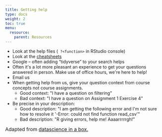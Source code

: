 ```yaml
---
title: Getting help
type: docs
weight: 2
toc: true
menu:
  resource:
    parent: Resources
---
```


* Look at the help files (` ?<function>` in RStudio console)
* Look at the [cheatsheets](https://www.rstudio.com/resources/cheatsheets/)
* Google – often adding “tidyverse” to your search helps
* Often it's a lot more pleasant an experience to get your questions answered in person. Make use of office hours, we're here to help!
* Email us 
* When getting help from us, give your question context from course concepts not course assignments.
    - Good context: "I have a question on filtering"
    - Bad context: "I have a question on Assignment 1 Exercise 4”
* Be precise in your description:
    - Good description: "I am getting the following error and I'm not sure how to resolve it  '-Error: could not find function read_csv'"
    - Bad description: "R giving errors, help me! Aaaarrrrrgh!”


<font size="3">Adapted from <a href = "https://github.com/rstudio-education/datascience-box"> datascience in a box. </a></font>
